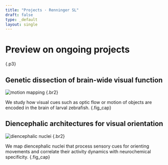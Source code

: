 ```yaml
---
title: "Projects · Renninger SL"
draft: false
type: _default
layout: single
---
```


# Preview on ongoing projects

{.p3}

## Genetic dissection of brain-wide visual function

<div class="figure side2side">

![motion mapping](/img/motion-mapping_980px.jpg)
{.br2}

We study how visual cues such as optic flow or motion of objects are encoded in the brain of larval zebrafish. 
{.fig_cap}

</div>



## Diencephalic architectures for visual orientation

<div class="figure side2side">
  
![diencephalic nuclei](/img/die-prosomerse_980px.jpg)
{.br2}

We map diencephalic nuclei that process sensory cues for orienting movements and correlate their activity dynamics with neurochemical specificity.
{.fig_cap}

</div>